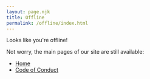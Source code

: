 ```yaml
---
layout: page.njk
title: Offline
permalink: /offline/index.html
---
```


Looks like you're offline!

Not worry, the main pages of our site are still available:

- [Home](/)
- [Code of Conduct](/code-of-conduct/)
